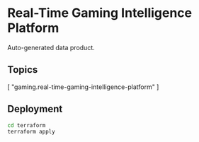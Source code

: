 # Real-Time Gaming Intelligence Platform

Auto-generated data product.

## Topics

[
  "gaming.real-time-gaming-intelligence-platform"
]

## Deployment

```bash
cd terraform
terraform apply
```
